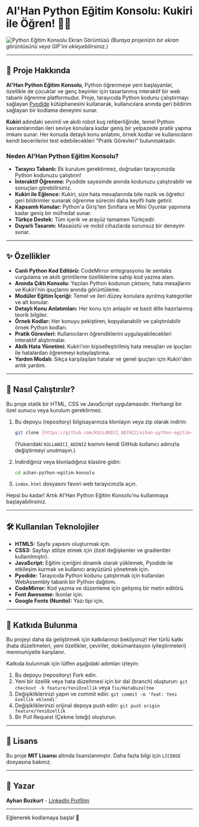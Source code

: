 # AI'Han Python Eğitim Konsolu: Kukiri ile Öğren! 🐍🚀

![Python Eğitim Konsolu Ekran Görüntüsü](https://via.placeholder.com/800x450?text=AI%27Han+Python+E%C4%9Fitim+Konsolu)
*(Buraya projenizin bir ekran görüntüsünü veya GIF'ini ekleyebilirsiniz.)*

---

## 🌟 Proje Hakkında

**AI'Han Python Eğitim Konsolu**, Python öğrenmeye yeni başlayanlar, özellikle de çocuklar ve genç beyinler için tasarlanmış interaktif bir web tabanlı öğrenme platformudur. Proje, tarayıcıda Python kodunu çalıştırmayı sağlayan [Pyodide](https://pyodide.org/en/stable/) kütüphanesini kullanarak, kullanıcılara anında geri bildirim sağlayan bir kodlama deneyimi sunar.

**Kukiri** adındaki sevimli ve akıllı robot kuş rehberliğinde, temel Python kavramlarından ileri seviye konulara kadar geniş bir yelpazede pratik yapma imkanı sunar. Her konuda detaylı konu anlatımı, örnek kodlar ve kullanıcıların kendi becerilerini test edebilecekleri "Pratik Görevleri" bulunmaktadır.

### Neden AI'Han Python Eğitim Konsolu?

* **Tarayıcı Tabanlı:** Ek kurulum gerektirmez, doğrudan tarayıcınızda Python kodunuzu çalıştırın!
* **İnteraktif Öğrenme:** Pyodide sayesinde anında kodunuzu çalıştırabilir ve sonuçları görebilirsiniz.
* **Kukiri ile Eğlence:** Kukiri, size hata mesajlarında bile nazik ve öğretici geri bildirimler sunarak öğrenme sürecini daha keyifli hale getirir.
* **Kapsamlı Konular:** Python'a Giriş'ten Sınıflara ve Mini Oyunlar yapımına kadar geniş bir müfredat sunar.
* **Türkçe Destek:** Tüm içerik ve arayüz tamamen Türkçedir.
* **Duyarlı Tasarım:** Masaüstü ve mobil cihazlarda sorunsuz bir deneyim sunar.

---

## ✨ Özellikler

* **Canlı Python Kod Editörü:** CodeMirror entegrasyonu ile sentaks vurgulama ve akıllı girintileme özelliklerine sahip kod yazma alanı.
* **Anında Çıktı Konsolu:** Yazılan Python kodunun çıktısını, hata mesajlarını ve Kukiri'nin ipuçlarını anında görüntüleme.
* **Modüler Eğitim İçeriği:** Temel ve ileri düzey konulara ayrılmış kategoriler ve alt konular.
* **Detaylı Konu Anlatımları:** Her konu için anlaşılır ve basit dille hazırlanmış teorik bilgiler.
* **Örnek Kodlar:** Her konuyu pekiştiren, kopyalanabilir ve çalıştırılabilir örnek Python kodları.
* **Pratik Görevleri:** Kullanıcıların öğrendiklerini uygulayabilecekleri interaktif alıştırmalar.
* **Akıllı Hata Yönetimi:** Kukiri'nin kişiselleştirilmiş hata mesajları ve ipuçları ile hatalardan öğrenmeyi kolaylaştırma.
* **Yardım Modalı:** Sıkça karşılaşılan hatalar ve genel ipuçları için Kukiri'den anlık yardım.

---

## 🚀 Nasıl Çalıştırılır?

Bu proje statik bir HTML, CSS ve JavaScript uygulamasıdır. Herhangi bir özel sunucu veya kurulum gerektirmez.

1.  Bu depoyu (repository) bilgisayarınıza klonlayın veya zip olarak indirin:
    ```bash
    git clone [https://github.com/KULLANICI_ADINIZ/aihan-python-egitim-konsolu.git](https://github.com/KULLANICI_ADINIZ/aihan-python-egitim-konsolu.git)
    ```
    (Yukarıdaki `KULLANICI_ADINIZ` kısmını kendi GitHub kullanıcı adınızla değiştirmeyi unutmayın.)

2.  İndirdiğiniz veya klonladığınız klasöre gidin:
    ```bash
    cd aihan-python-egitim-konsolu
    ```

3.  `index.html` dosyasını favori web tarayıcınızla açın.

Hepsi bu kadar! Artık AI'Han Python Eğitim Konsolu'nu kullanmaya başlayabilirsiniz.

---

## 🛠️ Kullanılan Teknolojiler

* **HTML5:** Sayfa yapısını oluşturmak için.
* **CSS3:** Sayfayı stilize etmek için (özel değişkenler ve gradientler kullanılmıştır).
* **JavaScript:** Eğitim içeriğini dinamik olarak yüklemek, Pyodide ile etkileşim kurmak ve kullanıcı arayüzünü yönetmek için.
* **Pyodide:** Tarayıcıda Python kodunu çalıştırmak için kullanılan WebAssembly tabanlı bir Python dağıtımı.
* **CodeMirror:** Kod yazma ve düzenleme için gelişmiş bir metin editörü.
* **Font Awesome:** İkonlar için.
* **Google Fonts (Nunito):** Yazı tipi için.

---

## 🤝 Katkıda Bulunma

Bu projeyi daha da geliştirmek için katkılarınızı bekliyoruz! Her türlü katkı (hata düzeltmeleri, yeni özellikler, çeviriler, dokümantasyon iyileştirmeleri) memnuniyetle karşılanır.

Katkıda bulunmak için lütfen aşağıdaki adımları izleyin:

1.  Bu depoyu (repository) Fork edin.
2.  Yeni bir özellik veya hata düzeltmesi için bir dal (branch) oluşturun: `git checkout -b feature/YeniOzellik` veya `fix/HataDuzeltme`
3.  Değişikliklerinizi yapın ve commit edin: `git commit -m 'feat: Yeni özellik eklendi'`
4.  Değişikliklerinizi orijinal depoya push edin: `git push origin feature/YeniOzellik`
5.  Bir Pull Request (Çekme İsteği) oluşturun.

---

## 📄 Lisans

Bu proje **MIT Lisansı** altında lisanslanmıştır. Daha fazla bilgi için `LICENSE` dosyasına bakınız.

---

## 👤 Yazar

**Ayhan Bozkurt** - [LinkedIn Profilim](https://www.linkedin.com/in/ayhanbozkurt/)

---

Eğlenerek kodlamaya başla! 🚀
